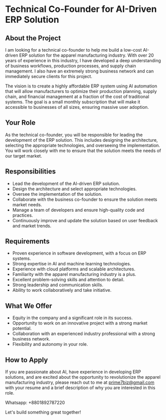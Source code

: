# Technical Co-Founder for AI-Driven ERP Solution

## About the Project
I am looking for a technical co-founder to help me build a low-cost AI-driven ERP solution for the apparel manufacturing industry. With over 20 years of experience in this industry, I have developed a deep understanding of business workflows, production processes, and supply chain management. I also have an extremely strong business network and can immediately secure clients for this project.

The vision is to create a highly affordable ERP system using AI automation that will allow manufacturers to optimize their production planning, supply chain, and financial management at a fraction of the cost of traditional systems. The goal is a small monthly subscription that will make it accessible to businesses of all sizes, ensuring massive user adoption.

## Your Role
As the technical co-founder, you will be responsible for leading the development of the ERP solution. This includes designing the architecture, selecting the appropriate technologies, and overseeing the implementation. You will work closely with me to ensure that the solution meets the needs of our target market.

## Responsibilities
- Lead the development of the AI-driven ERP solution.
- Design the architecture and select appropriate technologies.
- Oversee the implementation of the solution.
- Collaborate with the business co-founder to ensure the solution meets market needs.
- Manage a team of developers and ensure high-quality code and practices.
- Continuously improve and update the solution based on user feedback and market trends.

## Requirements
- Proven experience in software development, with a focus on ERP systems.
- Strong expertise in AI and machine learning technologies.
- Experience with cloud platforms and scalable architectures.
- Familiarity with the apparel manufacturing industry is a plus.
- Excellent problem-solving skills and attention to detail.
- Strong leadership and communication skills.
- Ability to work collaboratively and take initiative.

## What We Offer
- Equity in the company and a significant role in its success.
- Opportunity to work on an innovative project with a strong market potential.
- Collaboration with an experienced industry professional with a strong business network.
- Flexibility and autonomy in your role.

## How to Apply
If you are passionate about AI, have experience in developing ERP solutions, and are excited about the opportunity to revolutionize the apparel manufacturing industry, please reach out to me at prime7biz@gmail.com with your resume and a brief description of why you are interested in this role.

Whatsapp: +8801892787220

Let's build something great together!
